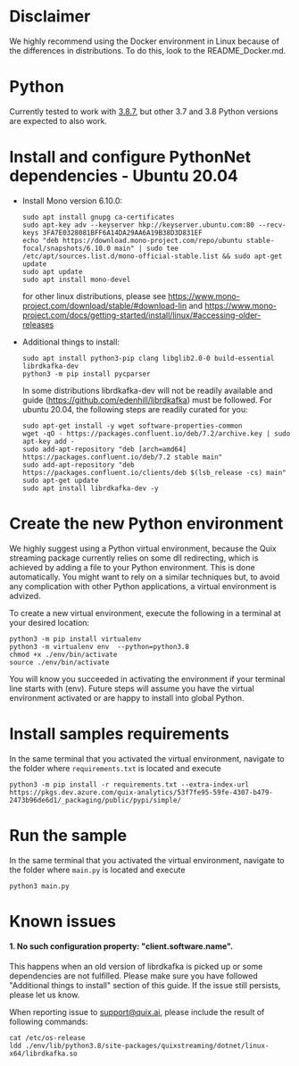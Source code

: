 
# Disclaimer
 
We highly recommend using the Docker environment in Linux because of the differences in distributions. To do this, look to the README_Docker.md.
 
# Python
Currently tested to work with [3.8.7](https://www.python.org/downloads/release/python-387/), but other 3.7 and 3.8 Python versions are expected to also work.

# Install and configure PythonNet dependencies - Ubuntu 20.04
- Install Mono version 6.10.0:
    ```
    sudo apt install gnupg ca-certificates
    sudo apt-key adv --keyserver hkp://keyserver.ubuntu.com:80 --recv-keys 3FA7E0328081BFF6A14DA29AA6A19B38D3D831EF
    echo "deb https://download.mono-project.com/repo/ubuntu stable-focal/snapshots/6.10.0 main" | sudo tee /etc/apt/sources.list.d/mono-official-stable.list && sudo apt-get update
    sudo apt update
    sudo apt install mono-devel
    ```  
    for other linux distributions, please see https://www.mono-project.com/download/stable/#download-lin and https://www.mono-project.com/docs/getting-started/install/linux/#accessing-older-releases

- Additional things to install:
    ```
    sudo apt install python3-pip clang libglib2.0-0 build-essential librdkafka-dev
    python3 -m pip install pycparser
    ```
    In some distributions librdkafka-dev will not be readily available and guide (https://github.com/edenhill/librdkafka) must be followed. For ubuntu 20.04, the following steps are readily curated for you:
    ```
    sudo apt-get install -y wget software-properties-common
    wget -qO - https://packages.confluent.io/deb/7.2/archive.key | sudo apt-key add -
    sudo add-apt-repository "deb [arch=amd64] https://packages.confluent.io/deb/7.2 stable main"
    sudo add-apt-repository "deb https://packages.confluent.io/clients/deb $(lsb_release -cs) main"
    sudo apt-get update
    sudo apt install librdkafka-dev -y
    ```


# Create the new Python environment
We highly suggest using a Python virtual environment, because the Quix streaming package currently relies on some dll redirecting, which is achieved by adding a file to your Python environment. This is done automatically. You might want to rely on a similar techniques but, to avoid any complication with other Python applications, a virtual environment is advized.

To create a new virtual environment, execute the following in a terminal at your desired location:
```
python3 -m pip install virtualenv
python3 -m virtualenv env  --python=python3.8
chmod +x ./env/bin/activate
source ./env/bin/activate
```
You will know you succeeded in activating the environment if your terminal line starts with (env). Future steps will assume you have the virtual environment activated or are happy to install into global Python.

# Install samples requirements
In the same terminal that you activated the virtual environment, navigate to the folder where `requirements.txt` is located and execute
```
python3 -m pip install -r requirements.txt --extra-index-url https://pkgs.dev.azure.com/quix-analytics/53f7fe95-59fe-4307-b479-2473b96de6d1/_packaging/public/pypi/simple/
```

# Run the sample 
In the same terminal that you activated the virtual environment, navigate to the folder where `main.py` is located and execute
```
python3 main.py
```

# Known issues
#### 1. No such configuration property: "client.software.name".
This happens when an old version of librdkafka is picked up or some dependencies are not fulfilled. Please make sure you have followed "Additional things to install" section of this guide. If the issue still persists, please let us know.

When reporting issue to support@quix.ai, please include the result of following commands:
```
cat /etc/os-release
ldd ./env/lib/python3.8/site-packages/quixstreaming/dotnet/linux-x64/librdkafka.so
```

